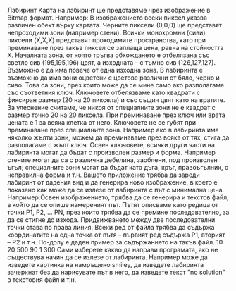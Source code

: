 Лабиринт
Карта на лабиринт ще представяме чрез изображение в Bitmap формат. Например:
В изображението всеки пиксел указва различен обект върху картата. Черните пиксели (0,0,0) ще
представят непроходими зони (например стени). Всички монохромни (сиви) пиксели (X,X,X) представят
проходимите пространства, като при преминаване през такъв пиксел се заплаща цена, равна на
стойността X. Началната зона, от която тръгва обхождането е отбелязана със светло сив (195,195,196)
цвят, а изходната – с тъмно сив (126,127,127). Възможно е да има повече от една изходна зона.
В лабиринта е възможно да има зони оцветени с цветове различни от бяло, черно и сиво. Това са зони,
през които може да се мине само ако разполагаме със съответния ключ. Ключовете отбелязваме като
квадрати с фиксиран размер (20 на 20 пиксела) и със същия цвят като на вратите. За улеснение
считаме, че никоя от специалните зони не е квадрат с размер точно 20 на 20 пиксела. При преминаване
през ключ или врата цената е 1 за всяка клетка от него.
Ключовете не се губят при преминаване през специалните зона. Например ако в лабиринта има
няколко жълти зони, можем да преминаваме през всяка от тях, стига да разполагаме с жълт ключ.
Освен ключовете, всички други части на лабиринта могат да бъдат с произволен размер и форма.
Например стените могат да са с различна дебелина, заоблени, под произволен ъгъл; специалните зони
могат да бъдат като дъга, кръг, правоъгълник, с неправилна форма и т.н.
Вашето приложение трябва да зареди лабиринт от дадения вид и да генерира ново изображение, в
което е показано как може да се излезе от лабиринта с път с минимална цена. Например:Освен изображението, трябва да се генерира и текстов файл, в който да се опише намереният път.
Пътят описваме като редица от точки P1, P2, … PN, през които трябва да се премине последователно, за
да се стигне до изхода. Придвижването между две последователни точки става по права линия. Всеки
ред от файла трябва да съдържа координатите на една точка от пътя – първият ред съдържа P1,
вторият – P2 и т.н. По-долу е даден пример за съдържанието на такъв файл.
10 20
500 90
1 300
Сами изберете какво да направи програмата, ако не съществува начин да се излезе от лабиринта.
Например може да изведете картинка на намръщено smiley, да изведете лабиринта зачеркнат без да
нарисувате път в него, да изведете текст "no solution" в текстовия файл и т.н.
